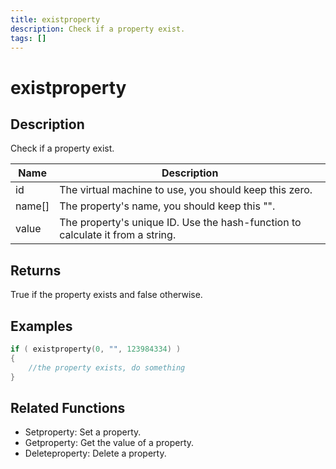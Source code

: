 ```yaml
---
title: existproperty
description: Check if a property exist.
tags: []
---
```


# existproperty

## Description

Check if a property exist.

| Name   | Description                                                                    |
| ------ | ------------------------------------------------------------------------------ |
| id     | The virtual machine to use, you should keep this zero.                         |
| name[] | The property's name, you should keep this "".                                  |
| value  | The property's unique ID. Use the hash-function to calculate it from a string. |

## Returns

True if the property exists and false otherwise.

## Examples

```c
if ( existproperty(0, "", 123984334) )
{
    //the property exists, do something
}
```

## Related Functions

- Setproperty: Set a property.
- Getproperty: Get the value of a property.
- Deleteproperty: Delete a property.
